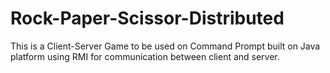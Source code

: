 # Rock-Paper-Scissor-Distributed
This is a Client-Server Game to be used on Command Prompt built on Java platform using RMI for communication between client and server.
